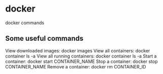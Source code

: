 # docker
docker commands

## Some useful commands

View downloaded images: docker images
View all containers: docker container ls -a
View all running containers: docker container ls -a
Start a container: docker start CONTAINER_NAME
Stop a container: docker stop CONTAINER_NAME
Remove a container: docker rm CONTAINER_ID

